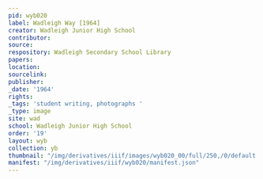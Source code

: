 ```yaml
---
pid: wyb020
label: Wadleigh Way [1964]
creator: Wadleigh Junior High School
contributor:
source:
respository: Wadleigh Secondary School Library
papers:
location:
sourcelink:
publisher:
_date: '1964'
rights:
_tags: 'student writing, photographs '
_type: image
site: wad
school: Wadleigh Junior High School
order: '19'
layout: wyb
collection: yb
thumbnail: "/img/derivatives/iiif/images/wyb020_00/full/250,/0/default.jpg"
manifest: "/img/derivatives/iiif/wyb020/manifest.json"
---
```

